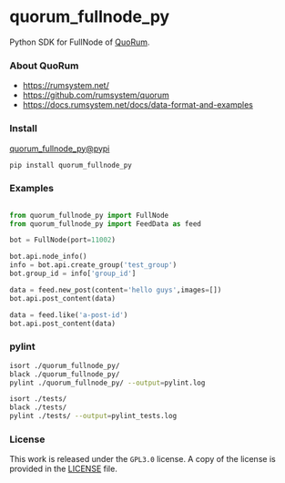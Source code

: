 # quorum_fullnode_py

Python SDK for FullNode of [QuoRum](https://github.com/rumsystem/quorum).

### About QuoRum

- https://rumsystem.net/
- https://github.com/rumsystem/quorum
- https://docs.rumsystem.net/docs/data-format-and-examples

### Install

[quorum_fullnode_py@pypi](https://pypi.org/project/quorum_fullnode_py/)

```sh
pip install quorum_fullnode_py
```

### Examples

```python

from quorum_fullnode_py import FullNode
from quorum_fullnode_py import FeedData as feed

bot = FullNode(port=11002)

bot.api.node_info()
info = bot.api.create_group('test_group')
bot.group_id = info['group_id']

data = feed.new_post(content='hello guys',images=[])
bot.api.post_content(data)

data = feed.like('a-post-id')
bot.api.post_content(data)
```

### pylint

```sh
isort ./quorum_fullnode_py/
black ./quorum_fullnode_py/
pylint ./quorum_fullnode_py/ --output=pylint.log

isort ./tests/
black ./tests/
pylint ./tests/ --output=pylint_tests.log

```


### License

This work is released under the `GPL3.0` license. A copy of the license is provided in the [LICENSE](https://github.com/liujuanjuan1984/quorum_fullnode_py/blob/master/LICENSE) file.
